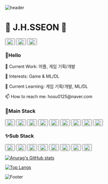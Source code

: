 
<!--
### Hi there 👋
**jhsseonn/jhsseonn** is a ✨ _special_ ✨ repository because its `README.md` (this file) appears on your GitHub profile.

Here are some ideas to get you started:

- 🔭 I’m currently working on ...
- 🌱 I’m currently learning ...
- 👯 I’m looking to collaborate on ...
- 🤔 I’m looking for help with ...
- 💬 Ask me about ...
- 📫 How to reach me: ...
- 😄 Pronouns: ...
- ⚡ Fun fact: ...

<img src="http://mazandi.herokuapp.com/api?handle={hosu0125}&theme=warm"/>
<div class="container">
  <div class="row">
    <div class="col-8">
      
      [![Anurag's GitHub stats](https://github-readme-stats.vercel.app/api?username=jhsseonn&show_icons=true&theme=radical)](https://github.com/jhsseonn/github-readme-stats)
      
    </div>
    <div class="col-4">
      
      [![Top Langs](https://github-readme-stats.vercel.app/api/top-langs/?username=jhsseonn&layout=compact)](https://github.com/jhsseonn/github-readme-stats)
      
    </div>   
  </div>
</div>
-->

![header](https://capsule-render.vercel.app/api?type=Cylinder&color=0:F2FFED,100:CEFBC9&height=120&section=header&text=Welcome👀&animation=twinkling&fontColor=2F4F4F&fontSize=40)

<h1> 🐳 J.H.SSEON 🐢 </h1>

<div class="container">
  <div class="row">
    <button type="button" class="btn btn-lg btn-outline-primary output col-5">
      <a href="https://github.com/jhsseonn"><img src="https://hits.seeyoufarm.com/api/count/incr/badge.svg?url=https%3A%2F%2Fgithub.com%2Fjhsseonn%2Fhit-counter&count_bg=%23000000&title_bg=%23000000&icon=github.svg&icon_color=%23FFFFFF&title=github&edge_flat=false"/></a>
    </button>
    <button type="button" class="btn btn-lg btn-outline-primary output col-5">
      <a href="https://blog.naver.com/hosu0125"><img src="https://img.shields.io/badge/Naver-03C75A?style=flat-square&logo=naver&logoColor=white"/></a>
    </button>
    <button type="button" class="btn btn-lg btn-outline-primary output col-5">
      <a href="https://www.instagram.com/jhssunnn/"><img src="https://img.shields.io/badge/Instagram-E4405F?style=flat-square&logo=instagram&logoColor=white"/></a>
    </button>
  </div>
</div>

<h3>👋Hello</h3>
<p>🔭 Current Work: 어플, 게임 기획/개발</p>
<p>👀 Interests: Game & ML/DL </p>
<p>🌱 Current Learning: 게임 기획/개발, ML/DL </p>
<p>📫 How to reach me: hosu0125@naver.com</p>

<h3>🌟Main Stack</h3>
<div class="container">
  <div class="row">
    <button type="button" class="btn btn-lg btn-outline-primary output col-5">
      <img src="https://img.shields.io/badge/Python-3776AB?style=flat-square&logo=python&logoColor=white"/>
    </button>
    <button type="button" class="btn btn-lg btn-outline-primary output col-5">
      <img src="https://img.shields.io/badge/VSCode-007ACC?style=flat-square&logo=Visual Studio Code&logoColor=white"/>
    </button>
    <button type="button" class="btn btn-lg btn-outline-primary output col-5">
      <img src="https://img.shields.io/badge/Linux-FCC624?style=flat-square&logo=Linux&logoColor=white"/>
    </button>
    <button type="button" class="btn btn-lg btn-outline-primary output col-5">
      <img src="https://img.shields.io/badge/TensorFlow-FF6F00?style=flat-square&logo=TensorFlow&logoColor=white"/>
    </button>
    <button type="button" class="btn btn-lg btn-outline-primary output col-5">
      <img src="https://img.shields.io/badge/Anaconda-44A833?style=flat-square&logo=Anaconda&logoColor=white"/>
    </button>
    <button type="button" class="btn btn-lg btn-outline-primary output col-5">
      <img src="https://img.shields.io/badge/Jupyter-F37626?style=flat-square&logo=Jupyter&logoColor=white"/>
    </button>
    <button type="button" class="btn btn-lg btn-outline-primary output col-5">
      <img src="https://img.shields.io/badge/Google Colab-F9AB00?style=flat-square&logo=Google Colab&logoColor=white"/>
    </button>
    <button type="button" class="btn btn-lg btn-outline-primary output col-5">
      <img src="https://img.shields.io/badge/Firebase-FFCA28?style=flat-square&logo=Firebase&logoColor=white"/>
    </button>
    <button type="button" class="btn btn-lg btn-outline-primary output col-5">
      <img src="https://img.shields.io/badge/MySQL-4479A1?style=flat-square&logo=MySQL&logoColor=white"/>
    </button>
  </div>
</div>

<h3>✨Sub Stack</h3>
<div class="container">
  <div class="row">
    <button type="button" class="btn btn-lg btn-outline-primary output col-5">
      <img src="https://img.shields.io/badge/Android-3DDC84?style=flat-square&logo=android&logoColor=white"/>
    </button>
    <button type="button" class="btn btn-lg btn-outline-primary output col-5">
      <img src="https://img.shields.io/badge/Android Studio-3DDC84?style=flat-square&logo=android studio&logoColor=white"/>
    </button>
    <button type="button" class="btn btn-lg btn-outline-primary output col-5">
      <img src="https://img.shields.io/badge/Xcode-147EFB?style=flat-square&logo=Xcode&logoColor=white"/>
    </button>
    <button type="button" class="btn btn-lg btn-outline-primary output col-5">
      <img src="https://img.shields.io/badge/Swift-F05138?style=flat-square&logo=Swift&logoColor=white"/>
    </button>
    <button type="button" class="btn btn-lg btn-outline-primary output col-5">
      <img src="https://img.shields.io/badge/Figma-F24E1E?style=flat-square&logo=Figma&logoColor=white"/>
    </button>
    <button type="button" class="btn btn-lg btn-outline-primary output col-5">
      <img src="https://img.shields.io/badge/Java-007396?style=flat-square&logo=Java&logoColor=white"/>
    </button>
    <button type="button" class="btn btn-lg btn-outline-primary output col-5">
      <img src="https://img.shields.io/badge/HTML-E34F26?style=flat-square&logo=HTML5&logoColor=white"/>
    </button>
    <button type="button" class="btn btn-lg btn-outline-primary output col-5">
      <img src="https://img.shields.io/badge/CSS-1572B6?style=flat-square&logo=CSS3&logoColor=white"/>
    </button>
  </div>
</div>


[![Anurag's GitHub stats](https://github-readme-stats.vercel.app/api?username=jhsseonn&show_icons=true&theme=cobalt)](https://github.com/jhsseonn/github-readme-stats)

[![Top Langs](https://github-readme-stats.vercel.app/api/top-langs/?username=jhsseonn&layout=compact&theme=cobalt)](https://github.com/jhsseonn/github-readme-stats)

![Footer](https://capsule-render.vercel.app/api?type=waving&color=8FBC8F&height=200&section=footer)
